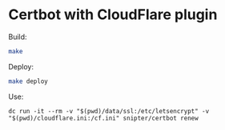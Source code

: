 # Certbot with CloudFlare plugin

Build:

```bash
make
```

Deploy:

```bash
make deploy
```

Use:

```
dc run -it --rm -v "$(pwd)/data/ssl:/etc/letsencrypt" -v "$(pwd)/cloudflare.ini:/cf.ini" snipter/certbot renew
```